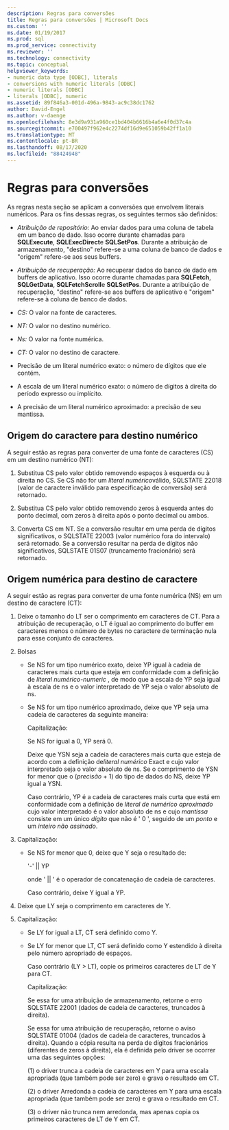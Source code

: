 ```yaml
---
description: Regras para conversões
title: Regras para conversões | Microsoft Docs
ms.custom: ''
ms.date: 01/19/2017
ms.prod: sql
ms.prod_service: connectivity
ms.reviewer: ''
ms.technology: connectivity
ms.topic: conceptual
helpviewer_keywords:
- numeric data type [ODBC], literals
- conversions with numeric literals [ODBC]
- numeric literals [ODBC]
- literals [ODBC], numeric
ms.assetid: 89f846a3-001d-496a-9843-ac9c38dc1762
author: David-Engel
ms.author: v-daenge
ms.openlocfilehash: 8e3d9a931a960ce1bd404b6616b4a6e4f0d37c4a
ms.sourcegitcommit: e700497f962e4c2274df16d9e651059b42ff1a10
ms.translationtype: MT
ms.contentlocale: pt-BR
ms.lasthandoff: 08/17/2020
ms.locfileid: "88424948"
---
```

# <a name="rules-for-conversions"></a>Regras para conversões
As regras nesta seção se aplicam a conversões que envolvem literais numéricos. Para os fins dessas regras, os seguintes termos são definidos:  
  
-   *Atribuição de repositório:* Ao enviar dados para uma coluna de tabela em um banco de dado. Isso ocorre durante chamadas para **SQLExecute**, **SQLExecDirect**e **SQLSetPos**. Durante a atribuição de armazenamento, "destino" refere-se a uma coluna de banco de dados e "origem" refere-se aos seus buffers.  
  
-   *Atribuição de recuperação:* Ao recuperar dados do banco de dado em buffers de aplicativo. Isso ocorre durante chamadas para **SQLFetch**, **SQLGetData**, **SQLFetchScroll**e **SQLSetPos**. Durante a atribuição de recuperação, "destino" refere-se aos buffers de aplicativo e "origem" refere-se à coluna de banco de dados.  
  
-   *CS:* O valor na fonte de caracteres.  
  
-   *NT:* O valor no destino numérico.  
  
-   *Ns:* O valor na fonte numérica.  
  
-   *CT:* O valor no destino de caractere.  
  
-   Precisão de um literal numérico exato: o número de dígitos que ele contém.  
  
-   A escala de um literal numérico exato: o número de dígitos à direita do período expresso ou implícito.  
  
-   A precisão de um literal numérico aproximado: a precisão de seu mantissa.  
  
## <a name="character-source-to-numeric-target"></a>Origem do caractere para destino numérico  
 A seguir estão as regras para converter de uma fonte de caracteres (CS) em um destino numérico (NT):  
  
1.  Substitua CS pelo valor obtido removendo espaços à esquerda ou à direita no CS. Se CS não for um *literal numérico*válido, SQLSTATE 22018 (valor de caractere inválido para especificação de conversão) será retornado.  
  
2.  Substitua CS pelo valor obtido removendo zeros à esquerda antes do ponto decimal, com zeros à direita após o ponto decimal ou ambos.  
  
3.  Converta CS em NT. Se a conversão resultar em uma perda de dígitos significativos, o SQLSTATE 22003 (valor numérico fora do intervalo) será retornado. Se a conversão resultar na perda de dígitos não significativos, SQLSTATE 01S07 (truncamento fracionário) será retornado.  
  
## <a name="numeric-source-to-character-target"></a>Origem numérica para destino de caractere  
 A seguir estão as regras para converter de uma fonte numérica (NS) em um destino de caractere (CT):  
  
1.  Deixe o tamanho do LT ser o comprimento em caracteres de CT. Para a atribuição de recuperação, o LT é igual ao comprimento do buffer em caracteres menos o número de bytes no caractere de terminação nula para esse conjunto de caracteres.  
  
2.  Bolsas  
  
    -   Se NS for um tipo numérico exato, deixe YP igual à cadeia de caracteres mais curta que esteja em conformidade com a definição de *literal numérico-numeric* , de modo que a escala de YP seja igual à escala de ns e o valor interpretado de YP seja o valor absoluto de ns.  
  
    -   Se NS for um tipo numérico aproximado, deixe que YP seja uma cadeia de caracteres da seguinte maneira:  
  
         Capitalização:  
  
         Se NS for igual a 0, YP será 0.  
  
         Deixe que YSN seja a cadeia de caracteres mais curta que esteja de acordo com a definição de*literal numérico* Exact e cujo valor interpretado seja o valor absoluto de ns. Se o comprimento de YSN for menor que o (*precisão* + 1) do tipo de dados do NS, deixe YP igual a YSN.  
  
         Caso contrário, YP é a cadeia de caracteres mais curta que está em conformidade com a definição de *literal de numérico aproximado* cujo valor interpretado é o valor absoluto de ns e cujo *mantissa* consiste em um único *dígito* que não é ' 0 ', seguido de um *ponto* e um *inteiro não assinado*.  
  
3.  Capitalização:  
  
    -   Se NS for menor que 0, deixe que Y seja o resultado de:  
  
         '-'  &#124;&#124; YP  
  
         onde ' &#124;&#124; ' é o operador de concatenação de cadeia de caracteres.  
  
         Caso contrário, deixe Y igual a YP.  
  
4.  Deixe que LY seja o comprimento em caracteres de Y.  
  
5.  Capitalização:  
  
    -   Se LY for igual a LT, CT será definido como Y.  
  
    -   Se LY for menor que LT, CT será definido como Y estendido à direita pelo número apropriado de espaços.  
  
         Caso contrário (LY > LT), copie os primeiros caracteres de LT de Y para CT.  
  
         Capitalização:  
  
         Se essa for uma atribuição de armazenamento, retorne o erro SQLSTATE 22001 (dados de cadeia de caracteres, truncados à direita).  
  
         Se essa for uma atribuição de recuperação, retorne o aviso SQLSTATE 01004 (dados de cadeia de caracteres, truncados à direita). Quando a cópia resulta na perda de dígitos fracionários (diferentes de zeros à direita), ela é definida pelo driver se ocorrer uma das seguintes opções:  
  
         (1) o driver trunca a cadeia de caracteres em Y para uma escala apropriada (que também pode ser zero) e grava o resultado em CT.  
  
         (2) o driver Arredonda a cadeia de caracteres em Y para uma escala apropriada (que também pode ser zero) e grava o resultado em CT.  
  
         (3) o driver não trunca nem arredonda, mas apenas copia os primeiros caracteres de LT de Y em CT.
